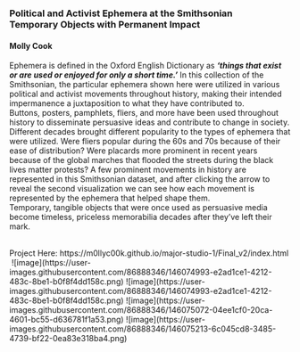

<h3>Political and Activist Ephemera at the Smithsonian
<br>Temporary Objects with Permanent Impact</h3>
<h4>Molly Cook</h4>
<p>Ephemera is defined in the Oxford English Dictionary as <em><strong>‘things that exist or are used or enjoyed for only a short time.’</em></strong> In this collection of the Smithsonian, the particular ephemera shown here were utilized in various political and activist movements throughout history, making their intended impermanence a juxtaposition to what they have contributed to. 
<br>
Buttons, posters, pamphlets, fliers, and more have been used throughout history to disseminate persuasive ideas and contribute to change in society.
Different decades brought different popularity to the types of ephemera that were utilized. Were fliers popular during the 60s and 70s because of their ease of distribution? Were placards more prominent in recent years because of the global marches that flooded the streets during the black lives matter protests? A few prominent movements in history are represented in this Smithsonian dataset, and after clicking the arrow to reveal the second visualization we can see how each movement is represented by the ephemera that helped shape them. 
 <br>
Temporary, tangible objects that were once used as persuasive media become timeless, priceless memorabilia decades after they’ve left their mark.</p>
<br>
Project Here:
https://m0llyc00k.github.io/major-studio-1/Final_v2/index.html
<br>
<img> ![image](https://user-images.githubusercontent.com/86888346/146074993-e2ad1ce1-4212-483c-8be1-b0f8f4dd158c.png)</img>
 ![image](https://user-images.githubusercontent.com/86888346/146074993-e2ad1ce1-4212-483c-8be1-b0f8f4dd158c.png)
![image](https://user-images.githubusercontent.com/86888346/146075072-04ee1cf0-20ca-4601-bc55-d636781f1a53.png)
![image](https://user-images.githubusercontent.com/86888346/146075213-6c045cd8-3485-4739-bf22-0ea83e318ba4.png)
